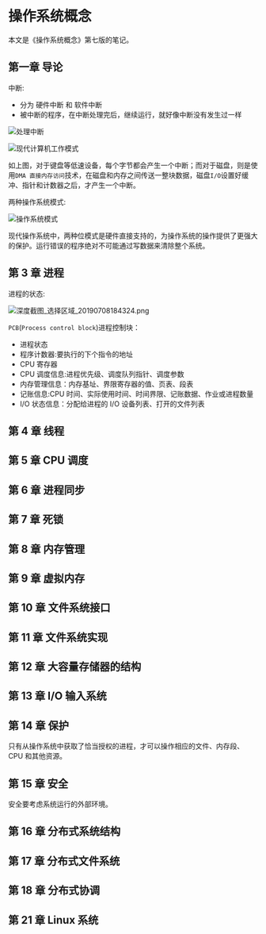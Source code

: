 # 操作系统概念

本文是《操作系统概念》第七版的笔记。

## 第一章 导论

中断:

- 分为 硬件中断 和 软件中断
- 被中断的程序，在中断处理完后，继续运行，就好像中断没有发生过一样

![处理中断](http://img.codekissyoung.com/2019/06/30/b8997be20e47fbd4d9949a9d545427bc.png)

![现代计算机工作模式](http://img.codekissyoung.com/2019/06/30/2061bc150df7601f889d96275ea73a38.png)

如上图，对于键盘等低速设备，每个字节都会产生一个中断；而对于磁盘，则是使用`DMA 直接内存访问`技术，在磁盘和内存之间传送一整块数据，磁盘`I/O`设置好缓冲、指针和计数器之后，才产生一个中断。

两种操作系统模式:

![操作系统模式](http://img.codekissyoung.com/2019/06/30/63df269c425cc37e707c881f3ec9aad8.png)

现代操作系统中，两种位模式是硬件直接支持的，为操作系统的操作提供了更强大的保护。运行错误的程序绝对不可能通过写数据来清除整个系统。

## 第 3 章 进程

进程的状态:

![深度截图_选择区域_20190708184324.png](http://img.codekissyoung.com/2019/07/08/08fb7501fecfe3adaed4f1e8b7404835.png)

`PCB`(`Process control block`)进程控制块：

- 进程状态
- 程序计数器:要执行的下个指令的地址
- CPU 寄存器
- CPU 调度信息:进程优先级、调度队列指针、调度参数
- 内存管理信息：内存基址、界限寄存器的值、页表、段表
- 记账信息:CPU 时间、实际使用时间、时间界限、记账数据、作业或进程数量
- I/O 状态信息：分配给进程的 I/O 设备列表、打开的文件列表

## 第 4 章 线程

## 第 5 章 CPU 调度

## 第 6 章 进程同步

## 第 7 章 死锁

## 第 8 章 内存管理

## 第 9 章 虚拟内存

## 第 10 章 文件系统接口

## 第 11 章 文件系统实现

## 第 12 章 大容量存储器的结构

## 第 13 章 I/O 输入系统

## 第 14 章 保护

只有从操作系统中获取了恰当授权的进程，才可以操作相应的文件、内存段、CPU 和其他资源。

## 第 15 章 安全

安全要考虑系统运行的外部环境。

## 第 16 章 分布式系统结构

## 第 17 章 分布式文件系统

## 第 18 章 分布式协调

## 第 21 章 Linux 系统
